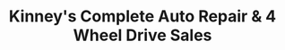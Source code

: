 ---
title: "Kinney's Complete Auto Repair & 4 Wheel Drive Sales"
url: /grawn/kinneys-complete-auto-repair-und-4-wheel-drive-sales/
shop: Autowerkstatt
---
